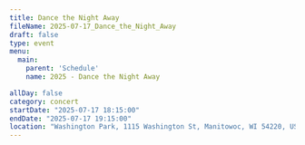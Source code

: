 ```yaml
---
title: Dance the Night Away
fileName: 2025-07-17_Dance_the_Night_Away
draft: false
type: event
menu: 
  main:
    parent: 'Schedule'
    name: 2025 - Dance the Night Away

allDay: false
category: concert
startDate: "2025-07-17 18:15:00"
endDate: "2025-07-17 19:15:00"
location: "Washington Park, 1115 Washington St, Manitowoc, WI 54220, USA"
---
```

